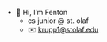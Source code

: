 - 👋 Hi, I’m Fenton
  - cs junior @ st. olaf 
  - ✉️ krupp1@stolaf.edu

<!---
fenton-k/fenton-k is a ✨ special ✨ repository because its `README.md` (this file) appears on your GitHub profile.
You can click the Preview link to take a look at your changes.
--->
